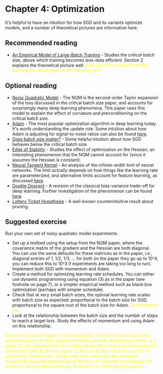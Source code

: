 # Chapter 4: Optimization

It's helpful to have an intuition for how SGD and its variants optimize models, and a number of theoretical pictures are informative here.

## Recommended reading

- [An Empirical Model of Large-Batch Training](https://arxiv.org/abs/1812.06162) - Studies the *critical batch size*, above which training becomes less-data efficient. Section 2 explains the theoretical picture well. <span style="color:yellow"> How does this interact with the Kaiming He initialization of the learning rate? </span>

## Optional reading

- [Noisy Quadratic Model](https://arxiv.org/abs/1907.04164) - The NQM is the second-order Taylor expansion of the loss discussed in the critical batch size paper, and accounts for surprisingly many deep learning phenomena. This paper uses this model to explain the effect of curvature and preconditioning on the critical batch size.
- [Adam](https://arxiv.org/abs/1412.6980) - The most popular optimization algorithm in deep learning today. It's worth understanding the update rule. Some intuition about how Adam is adjusting for signal-to-noise ratios can also be found [here](https://www.jacobh.co.uk/preconditioning_for_sgd.pdf).
- [Does batch size matter?](https://blog.janestreet.com/does-batch-size-matter/) - Some helpful intuition about how SGD behaves below the critical batch size.
- [Edge of Stability](https://arxiv.org/abs/2103.00065) - Studies the effect of optimization on the Hessian, an interesting phenomenon that the NQM cannot account for (since it assumes the Hessian is constant).
- [Neural Tangent Kernel](https://arxiv.org/abs/1806.07572) - An analysis of the infinite-width limit of neural networks. The limit actually depends on how things like the learning rate are parameterized, and alternative limits account for feature learning, as discussed [here](https://arxiv.org/abs/2003.05884).
- [Double Descent](https://openai.com/blog/deep-double-descent/) - A revision of the classical bias-variance trade-off for deep learning. Further investigation of the phenomenon can be found [here](https://arxiv.org/abs/2002.11328).
- [Lottery Ticket Hypothesis](https://arxiv.org/abs/1803.03635) - A well-known counterintuitive result about pruning.

## Suggested exercise

Run your own set of noisy quadratic model experiments.

- Set up a testbed using the setup from the NQM paper, where the covariance matrix of the gradient and the Hessian are both diagonal. You can use the same defaults for these matrices as in the paper, i.e., diagonal entries of 1, 1/2, 1/3, ... for both (in the paper they go up to 10^4, you can reduce this to 10^3 if experiments are taking too long to run). Implement both SGD with momentum and Adam.
- Create a method for optimizing learning rate schedules. You can either use dynamic programming using equation (3) as in the paper (see footnote on page 7), or a simpler empirical method such as black-box optimization (perhaps with simpler schedule).
- Check that at very small batch sizes, the optimal learning rate scales with batch size as expected: proportional to the batch size for SGD, proportional to the square root of the batch size for Adam. <span style="color:yellow">To chat about this </span>
- Look at the relationship between the batch size and the number of steps to reach a target loss. Study the effects of momentum and using Adam on this relationship.

<span style="color:yellow">This entire section hinges on 3 critical ideas: (1) batch size increases the statistical power of each gradient estiamte, but has diminishing returns at a point; (2) the required level of certainty depends on the inherent noise level, determined both by the curvature of the loss surface and the amount of underlying stochasticity; (3) the step size / learning rate should be accordingly adjusted depending on the level of certainty accorded by the quality of each gradient estimate. Exercise is on hold pending advice</span>